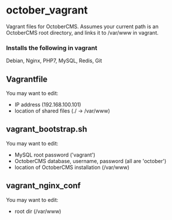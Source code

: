 # october_vagrant
Vagrant files for OctoberCMS.
Assumes your current path is an OctoberCMS root directory, and links it to /var/www in vagrant.

### Installs the following in vagrant
Debian, Nginx, PHP7, MySQL, Redis, Git

## Vagrantfile
You may want to edit:
- IP address (192.168.100.101)
- location of shared files (./ -> /var/www)

## vagrant_bootstrap.sh
You may want to edit:
- MySQL root password ('vagrant')
- OctoberCMS database, username, password (all are 'october')
- location of OctoberCMS installation (/var/www)

## vagrant_nginx_conf
You may want to edit:
- root dir (/var/www)
